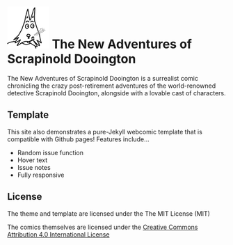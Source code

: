 # ![Scrapilogo](images/favicons/favicon-96x96.png) The New Adventures of Scrapinold Dooington


The New Adventures of Scrapinold Dooington is a surrealist comic chronicling the crazy post-retirement adventures of the world-renowned detective Scrapinold Dooington, alongside with a lovable cast of characters.

## Template

This site also demonstrates a pure-Jekyll webcomic template that is compatible with Github pages! Features include...

* Random issue function
* Hover text
* Issue notes
* Fully responsive

## License
The theme and template are licensed under the The MIT License (MIT)

The comics themselves are licensed under the [Creative Commons Attribution 4.0 International License](http://creativecommons.org/licenses/by/4.0/)

